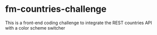 # fm-countries-challenge
This is a front-end coding challenge to integrate the REST countries API with a color scheme switcher
